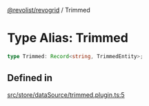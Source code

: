 [@revolist/revogrid](README.md) / Trimmed

# Type Alias: Trimmed

```ts
type Trimmed: Record<string, TrimmedEntity>;
```

## Defined in

[src/store/dataSource/trimmed.plugin.ts:5](https://github.com/revolist/revogrid/blob/78d14b7c443343ec06c8d385824462d784f2615f/src/store/dataSource/trimmed.plugin.ts#L5)
